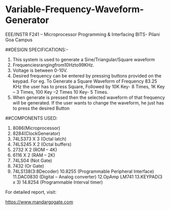 # Variable-Frequency-Waveform-Generator
EEE/INSTR F241 – Microprocessor Programming &amp; Interfacing BITS- Pilani Goa Campus

##DESIGN SPECIFICATIONS:-
1. This system is used to generate a Sine/Triangular/Square waveform
2. Frequenciesrangingfrom10Hzto99KHz.
3. Voltage is between 0-10V.
4. Desired frequency can be entered by pressing buttons provided on the keypad.
For eg. To Generate a Square Waveform of Frequency 83.25 KHz the user has to press Square, Followed by 10K Key- 8 Times, 1K Key – 3 Times, 100 Key –2 Times 10 Key- 5 Times.
5. When generate is pressed then the selected waveform of that frequency will be generated. If the user wants to change the waveform, he just has to press the desired Button

##COMPONENTS USED:
1. 8086(Microprocessor)
2. 8284(ClockGenerator)
3. 74LS373 X 3 (Octal latch)
4. 74LS245 X 2 (Octal buffers)
5. 2732 X 2 (ROM – 4K)
6. 6116 X 2 (RAM – 2K)
7. 74LS04 (Not Gate)
8. 7432 (Or Gate)
9. 74LS138(3:8Decoder)
10.8255 (Programmable Peripheral Interface) 11.DAC0830 (Digital – Analog converter) 12.OpAmp LM741
13.KEYPAD(3 x 3)
14.8254 (Programmable Interval timer)

For detailed report, visit:

https://www.mandargogate.com
